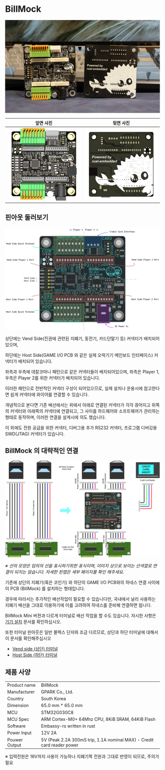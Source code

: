 <!--
SPDX-FileCopyrightText: © 2023 Jinwoo Park (pmnxis@gmail.com)

SPDX-License-Identifier: MIT OR Apache-2.0
-->

# BillMock

![real photo](images/pcb_0v4_port/BillMockPCB_0v4_square.jpg)

| 앞면 사진 | 뒷면 사진 |
| ---- | ---- |
| ![top side image](images/pcb_top_0v4.png) | ![bottom side image](images/pcb_bot_0v4.png) | 

## 핀아웃 둘러보기

![Port Quick Look](./images/pcb_0v4_port/port_quick_look.png)

상단에는 Vend Side(진권에 관련된 지폐기, 동전기, 카드단말기 등) 커넥터가 배치되어 있으며,

하단에는 Host Side(GAME I/O PCB 와 같은 실제 오락기기 메인보드 인터페이스) 커넥터가 배치되어 있습니다.

좌측과 우측에 데칼코마니 패턴으로 같은 커넥터들이 배치되어있으며, 좌측은 Player 1, 우측은 Player 2를 위한 커넥터가 배치되어 있습니다.

이러한 패턴으로 전반적인 커넥터 구성이 되어있으므로, 실제 설치나 운용시에 참고한다면 쉽게 커넥터에 와이어를 연결할 수 있습니다.

개념적으로 본다면 기존 배선에서는 위에서 아래로 연결된 커넥터가 각각 끊어지고 위쪽의 커넥터와 아래쪽의 커넥터에 연결되고, 그 사이를 하드웨어와 소프트웨어가 관리하는 형태로 동작하며, 이러한 연결을 설계시에 의도 했습니다.

이 외에도 전원 공급을 위한 커넥터, 디버그용 추가 RS232 커넥터, 프로그램 디버깅용 SWD(JTAG) 커넥터가 있습니다. 

## BillMock 의 대략적인 연결
![Simplified Wiring](./images/pcb_0v4_port/wiring.png)

_※ 선의 모양은 임의의 선을 표시하기위한 표식이며, 이미지 상으로 보이는 선색깔로 연결이 되지는 않습니다. 자세한 핀맵은 세부 페이지를 확인 해주세요._

기존에 상단의 지폐기(혹은 코인기) 와 하단의 GAME I/O PCB와의 하네스 연결 사이에 이 PCB (BillMock) 를 설치하는 형태입니다.

경우에 따라서는 추가적인 배선작업이 필요할 수 있습니다만, 국내에서 널리 사용하는 지폐기 배선을 그대로 이용하기에 이를 고려하여 하네스를 준비해 연결하면 됩니다.

BillMock Mini 버젼과 다르게 터미널로 배선 작업을 할 수도 있습니다. 자시한 사항은 [기기 설치](./installation.md) 문서를 확인하십시오.

또한 터미널 핀아웃은 일반 몰렉스 단자와 조금 다르므로, 상단과 하단 터미널에 대해서 이 문서를 확인해주십시오

- [Vend side (상단) 터미널](./port_vend_side.md#vend-side-quick-terminal)
- [Host Side (하단) 터미널](./port_host_side.md#host-side-quick-terminal)

## 제품 사양

|             |              |
| ----------- | ------------ |
| Product name| BillMock     |
| Manufacturer| GPARK Co., Ltd. |
| Country     | South Korea |
| Dimension   | 65.0 mm * 65.0 mm |
| MCU         | STM32G030C8 |
| MCU Spec    | ARM Cortex-M0+ 64Mhz CPU, 8KiB SRAM, 64KiB Flash |
| Software    | Embassy-rs written in rust |
| Power Input | 12V 2A |
| Pouwer Output | 5V (Peak 2.2A 300mS trip, 1.1A nominal MAX) - Credit card reader power |

※ 입력전원은 16V까지 사용이 가능하나 지폐기쪽 전원과 그대로 반영이 되므로, 주의가 필요
